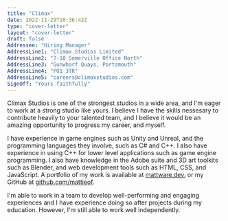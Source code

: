 ```yaml
---
title: "Climax"
date: 2022-11-29T10:36:42Z
type: "cover-letter"
layout: "cover-letter"
draft: false
Addressee: "Hiring Manager"
AddressLine1: "Climax Studios Limited"
AddressLine2: "7-10 Somerville Office North"
AddressLine3: "Gunwharf Quays, Portsmouth"
AddressLine4: "PO1 3TR"
AddressLine5: "careers@climaxstudios.com"
SignOff: "Yours faithfully"
---
```


Climax Studios is one of the strongest studios in a wide area, and I'm eager to work at a strong studio like yours. I believe I have the skills nessesary to contribute heavily to your talented team, and I believe it would be an amazing opportunity to progress my career, and myself.

I have experience in game engines such as Unity and Unreal, and the programming languages they involve, such as C# and C++. I also have experience in using C++ for lower level applications such as game engine programming. I also have knowledge in the Adobe suite and 3D art toolkits such as Blender, and web development tools such as HTML, CSS, and JavaScript. A portfolio of my work is available at [mattware.dev](https://mattware.dev/), or my GitHub at [github.com/mattieof](https://www.github.com/MattieOF/).

I'm able to work in a team to develop well-performing and engaging experiences and I have experience doing so after projects during my education. However, I'm still able to work well independently.
